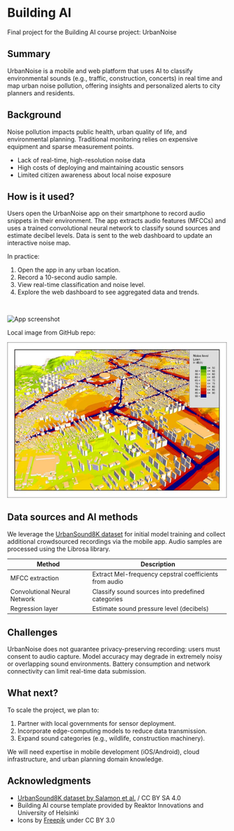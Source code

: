 # Building AI

Final project for the Building AI course project: UrbanNoise

## Summary

UrbanNoise is a mobile and web platform that uses AI to classify environmental sounds (e.g., traffic, construction, concerts) in real time and map urban noise pollution, offering insights and personalized alerts to city planners and residents.

## Background

Noise pollution impacts public health, urban quality of life, and environmental planning. Traditional monitoring relies on expensive equipment and sparse measurement points.

* Lack of real-time, high-resolution noise data  
* High costs of deploying and maintaining acoustic sensors  
* Limited citizen awareness about local noise exposure  

## How is it used?

Users open the UrbanNoise app on their smartphone to record audio snippets in their environment. The app extracts audio features (MFCCs) and uses a trained convolutional neural network to classify sound sources and estimate decibel levels. Data is sent to the web dashboard to update an interactive noise map.

In practice:
1. Open the app in any urban location.  
2. Record a 10-second audio sample.  
3. View real-time classification and noise level.  
4. Explore the web dashboard to see aggregated data and trends.

<br>

![App screenshot](https://miro.medium.com/v2/resize:fit:2000/format:webp/1*YO78LKnoSBN13qdpK84Uww.png)

Local image from GitHub repo:

![Noise map](/noise-map.png)

## Data sources and AI methods

We leverage the [UrbanSound8K dataset](https://urbansounddataset.weebly.com/) for initial model training and collect additional crowdsourced recordings via the mobile app. Audio samples are processed using the Librosa library.

| Method                    | Description                                              |
| ------------------------- | -------------------------------------------------------- |
| MFCC extraction           | Extract Mel-frequency cepstral coefficients from audio   |
| Convolutional Neural Network | Classify sound sources into predefined categories      |
| Regression layer          | Estimate sound pressure level (decibels)                |

## Challenges

UrbanNoise does not guarantee privacy-preserving recording: users must consent to audio capture. Model accuracy may degrade in extremely noisy or overlapping sound environments. Battery consumption and network connectivity can limit real-time data submission.

## What next?

To scale the project, we plan to:
1. Partner with local governments for sensor deployment.  
2. Incorporate edge-computing models to reduce data transmission.  
3. Expand sound categories (e.g., wildlife, construction machinery).  

We will need expertise in mobile development (iOS/Android), cloud infrastructure, and urban planning domain knowledge.

## Acknowledgments

* [UrbanSound8K dataset by Salamon et al.](https://urbansounddataset.weebly.com/) / CC BY SA 4.0  
* Building AI course template provided by Reaktor Innovations and University of Helsinki  
* Icons by [Freepik](https://www.freepik.com/) under CC BY 3.0  
